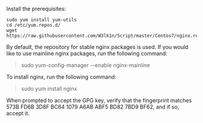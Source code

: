 Install the prerequisites:
```
sudo yum install yum-utils
cd /etc/yum.repos.d/
wget https://raw.githubusercontent.com/W3lk1n/Script/master/Centos7/nginx.repo
```

By default, the repository for stable nginx packages is used. If you would like to use mainline nginx packages, run the following command:
> sudo yum-config-manager --enable nginx-mainline

To install nginx, run the following command:
> sudo yum install nginx

When prompted to accept the GPG key, verify that the fingerprint matches 573B FD6B 3D8F BC64 1079 A6AB ABF5 BD82 7BD9 BF62, and if so, accept it.
